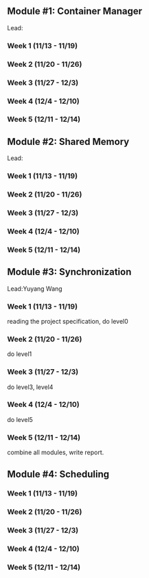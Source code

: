 ## Module #1: Container Manager
Lead:
### Week 1 (11/13 - 11/19)
### Week 2 (11/20 - 11/26)
### Week 3 (11/27 - 12/3)
### Week 4 (12/4 - 12/10)
### Week 5 (12/11 - 12/14)

## Module #2: Shared Memory
Lead:
### Week 1 (11/13 - 11/19)
### Week 2 (11/20 - 11/26)
### Week 3 (11/27 - 12/3)
### Week 4 (12/4 - 12/10)
### Week 5 (12/11 - 12/14)

## Module #3: Synchronization
Lead:Yuyang Wang
### Week 1 (11/13 - 11/19)
reading the project specification, do level0
### Week 2 (11/20 - 11/26)
do level1
### Week 3 (11/27 - 12/3)
do level3, level4
### Week 4 (12/4 - 12/10)
do level5
### Week 5 (12/11 - 12/14)
combine all modules, write report.

## Module #4: Scheduling
### Week 1 (11/13 - 11/19)
### Week 2 (11/20 - 11/26)
### Week 3 (11/27 - 12/3)
### Week 4 (12/4 - 12/10)
### Week 5 (12/11 - 12/14)
